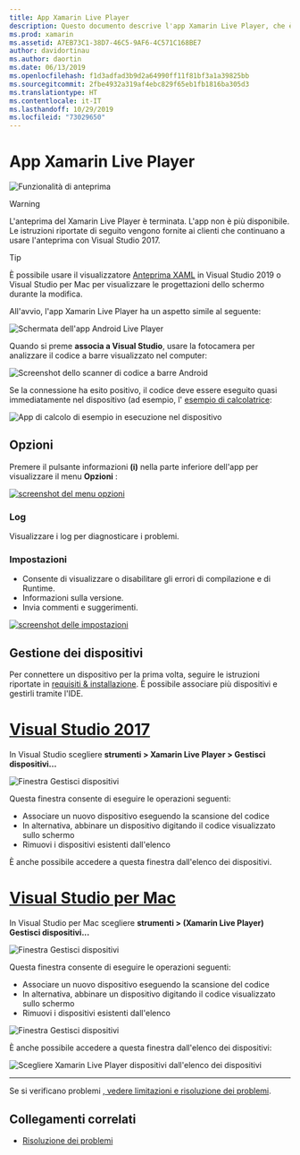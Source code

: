 ```yaml
---
title: App Xamarin Live Player
description: Questo documento descrive l'app Xamarin Live Player, che è possibile usare per visualizzare in anteprima le modifiche del codice in tempo reale nel dispositivo. Vengono illustrati l'installazione, gli esempi, i log, le impostazioni, la gestione dei dispositivi e altro ancora.
ms.prod: xamarin
ms.assetid: A7EB73C1-38D7-46C5-9AF6-4C571C168BE7
author: davidortinau
ms.author: daortin
ms.date: 06/13/2019
ms.openlocfilehash: f1d3adfad3b9d2a64990ff11f81bf3a1a39825bb
ms.sourcegitcommit: 2fbe4932a319af4ebc829f65eb1fb1816ba305d3
ms.translationtype: HT
ms.contentlocale: it-IT
ms.lasthandoff: 10/29/2019
ms.locfileid: "73029650"
---
```

# <a name="xamarin-live-player-app"></a>App Xamarin Live Player

![Funzionalità di anteprima](~/media/shared/preview.png)

> [!WARNING]
> L'anteprima del Xamarin Live Player è terminata. L'app non è più disponibile. Le istruzioni riportate di seguito vengono fornite ai clienti che continuano a usare l'anteprima con Visual Studio 2017.

> [!TIP]
> È possibile usare il visualizzatore [Anteprima XAML](~/xamarin-forms/xaml/xaml-previewer/index.md) in Visual Studio 2019 o Visual Studio per Mac per visualizzare le progettazioni dello schermo durante la modifica.

All'avvio, l'app Xamarin Live Player ha un aspetto simile al seguente:

![Schermata dell'app Android Live Player](player-images/app-android-sml.png)

Quando si preme **associa a Visual Studio**, usare la fotocamera per analizzare il codice a barre visualizzato nel computer:

![Screenshot dello scanner di codice a barre Android](player-images/scan-android-sml.png)

Se la connessione ha esito positivo, il codice deve essere eseguito quasi immediatamente nel dispositivo (ad esempio, l' [esempio di calcolatrice](https://github.com/xamarin/mobile-samples/tree/master/LivePlayer/BasicCalculator):

![App di calcolo di esempio in esecuzione nel dispositivo](player-images/basic-calculator-sml.png)

## <a name="options"></a>Opzioni

Premere il pulsante informazioni **(i)** nella parte inferiore dell'app per visualizzare il menu **Opzioni** :

[![screenshot del menu opzioni](player-images/options-sml.png)](player-images/options.png#lightbox)

### <a name="logs"></a>Log

Visualizzare i log per diagnosticare i problemi.

### <a name="settings"></a>Impostazioni

- Consente di visualizzare o disabilitare gli errori di compilazione e di Runtime.
- Informazioni sulla versione.
- Invia commenti e suggerimenti.

[![screenshot delle impostazioni](player-images/settings-sml.png)](player-images/settings.png#lightbox)

## <a name="managing-devices"></a>Gestione dei dispositivi

Per connettere un dispositivo per la prima volta, seguire le istruzioni riportate in [requisiti & installazione](~/tools/live-player/install.md). È possibile associare più dispositivi e gestirli tramite l'IDE.

# <a name="visual-studio-2017tabwindows"></a>[Visual Studio 2017](#tab/windows)

In Visual Studio scegliere **strumenti > Xamarin Live Player > Gestisci dispositivi...**

![Finestra Gestisci dispositivi](player-images/manage-tools-menu-vs.png)

Questa finestra consente di eseguire le operazioni seguenti:

- Associare un nuovo dispositivo eseguendo la scansione del codice
- In alternativa, abbinare un dispositivo digitando il codice visualizzato sullo schermo
- Rimuovi i dispositivi esistenti dall'elenco

È anche possibile accedere a questa finestra dall'elenco dei dispositivi.

# <a name="visual-studio-for-mactabmacos"></a>[Visual Studio per Mac](#tab/macos)

In Visual Studio per Mac scegliere **strumenti > (Xamarin Live Player) Gestisci dispositivi...**

![Finestra Gestisci dispositivi](player-images/manage-tools-menu.png)

Questa finestra consente di eseguire le operazioni seguenti:

- Associare un nuovo dispositivo eseguendo la scansione del codice
- In alternativa, abbinare un dispositivo digitando il codice visualizzato sullo schermo
- Rimuovi i dispositivi esistenti dall'elenco

![Finestra Gestisci dispositivi](player-images/manage.png)

È anche possibile accedere a questa finestra dall'elenco dei dispositivi:

![Scegliere Xamarin Live Player dispositivi dall'elenco dei dispositivi](player-images/manage-device-menu.png)

-----

Se si verificano problemi [, vedere limitazioni e risoluzione dei problemi](~/tools/live-player/troubleshooting.md).

## <a name="related-links"></a>Collegamenti correlati

- [Risoluzione dei problemi](~/tools/live-player/troubleshooting.md)
